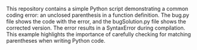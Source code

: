 This repository contains a simple Python script demonstrating a common coding error: an unclosed parenthesis in a function definition. The bug.py file shows the code with the error, and the bugSolution.py file shows the corrected version.  The error results in a SyntaxError during compilation.  This example highlights the importance of carefully checking for matching parentheses when writing Python code.